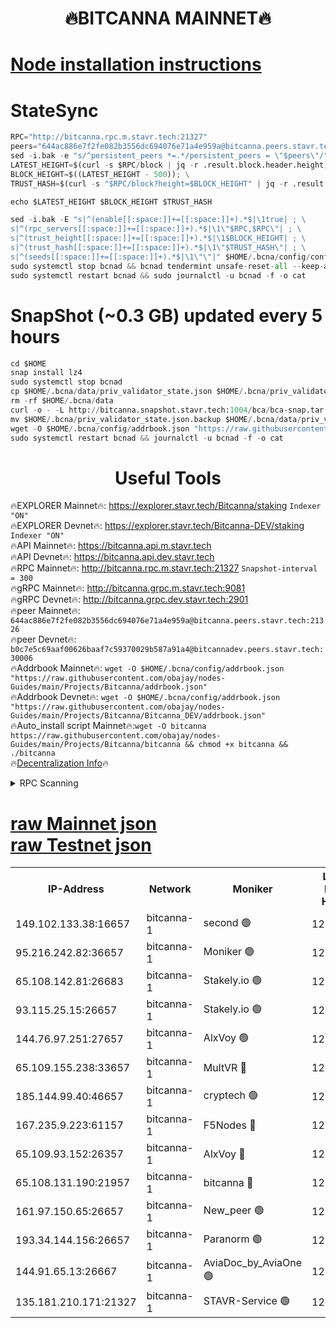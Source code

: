 <h1 align="center"> 🔥BITCANNA MAINNET🔥</h1>


[Node installation instructions](https://github.com/obajay/nodes-Guides/tree/main/Projects/Bitcanna)
=

# StateSync
```python
RPC="http://bitcanna.rpc.m.stavr.tech:21327"
peers="644ac886e7f2fe082b3556dc694076e71a4e959a@bitcanna.peers.stavr.tech:21326"
sed -i.bak -e "s/^persistent_peers *=.*/persistent_peers = \"$peers\"/" $HOME/.bcna/config/config.toml
LATEST_HEIGHT=$(curl -s $RPC/block | jq -r .result.block.header.height); \
BLOCK_HEIGHT=$((LATEST_HEIGHT - 500)); \
TRUST_HASH=$(curl -s "$RPC/block?height=$BLOCK_HEIGHT" | jq -r .result.block_id.hash)

echo $LATEST_HEIGHT $BLOCK_HEIGHT $TRUST_HASH

sed -i.bak -E "s|^(enable[[:space:]]+=[[:space:]]+).*$|\1true| ; \
s|^(rpc_servers[[:space:]]+=[[:space:]]+).*$|\1\"$RPC,$RPC\"| ; \
s|^(trust_height[[:space:]]+=[[:space:]]+).*$|\1$BLOCK_HEIGHT| ; \
s|^(trust_hash[[:space:]]+=[[:space:]]+).*$|\1\"$TRUST_HASH\"| ; \
s|^(seeds[[:space:]]+=[[:space:]]+).*$|\1\"\"|" $HOME/.bcna/config/config.toml
sudo systemctl stop bcnad && bcnad tendermint unsafe-reset-all --keep-addr-book
sudo systemctl restart bcnad && sudo journalctl -u bcnad -f -o cat
```
# SnapShot (~0.3 GB) updated every 5 hours
```python
cd $HOME
snap install lz4
sudo systemctl stop bcnad
cp $HOME/.bcna/data/priv_validator_state.json $HOME/.bcna/priv_validator_state.json.backup
rm -rf $HOME/.bcna/data
curl -o - -L http://bitcanna.snapshot.stavr.tech:1004/bca/bca-snap.tar.lz4 | lz4 -c -d - | tar -x -C $HOME/.bcna --strip-components 2
mv $HOME/.bcna/priv_validator_state.json.backup $HOME/.bcna/data/priv_validator_state.json
wget -O $HOME/.bcna/config/addrbook.json "https://raw.githubusercontent.com/obajay/nodes-Guides/main/Projects/Bitcanna/addrbook.json"
sudo systemctl restart bcnad && journalctl -u bcnad -f -o cat
```

 <h1 align="center"> Useful Tools</h1>

🔥EXPLORER Mainnet🔥:    https://explorer.stavr.tech/Bitcanna/staking          `Indexer "ON"` \
🔥EXPLORER Devnet🔥:     https://explorer.stavr.tech/Bitcanna-DEV/staking     `Indexer "ON"` \
🔥API Mainnet🔥:         https://bitcanna.api.m.stavr.tech \
🔥API Devnet🔥:          https://bitcanna.api.dev.stavr.tech \
🔥RPC Mainnet🔥:         http://bitcanna.rpc.m.stavr.tech:21327         `Snapshot-interval = 300` \
🔥gRPC Mainnet🔥:        http://bitcanna.grpc.m.stavr.tech:9081 \
🔥gRPC Devnet🔥:         http://bitcanna.grpc.dev.stavr.tech:2901 \
🔥peer Mainnet🔥:        `644ac886e7f2fe082b3556dc694076e71a4e959a@bitcanna.peers.stavr.tech:21326` \
🔥peer Devnet🔥:         `b0c7e5c69aaf00626baaf7c59370029b587a91a4@bitcannadev.peers.stavr.tech:30006` \
🔥Addrbook Mainnet🔥:    ```wget -O $HOME/.bcna/config/addrbook.json "https://raw.githubusercontent.com/obajay/nodes-Guides/main/Projects/Bitcanna/addrbook.json"``` \
🔥Addrbook Devnet🔥:    ```wget -O $HOME/.bcna/config/addrbook.json "https://raw.githubusercontent.com/obajay/nodes-Guides/main/Projects/Bitcanna/Bitcanna_DEV/addrbook.json"``` \
🔥Auto_install script Mainnet🔥:```wget -O bitcanna https://raw.githubusercontent.com/obajay/nodes-Guides/main/Projects/Bitcanna/bitcanna && chmod +x bitcanna && ./bitcanna``` \
🔥[Decentralization Info](https://github.com/obajay/StateSync-snapshots/tree/main/Projects/Bitcanna/Decentralization)🔥


<details>
<summary>RPC Scanning</summary>

<h2 align="center"> We scan nodes in real time every 4 hours. And we provide the final result of RPC endpoints.
We cannot influence the operation of these nodes in any way. </h2>


```python
If Voting Power is higher than 0 --> then the Node is a validator of the network and may be subject to attack and be a potential threat to the chain.
```
```python
We marked such validators with a red symbol
```

</details>

[raw Mainnet json](https://rpc-check.bcam.stavr.tech/bcam/rpc-bcam-result.json) \
[raw Testnet json](https://github.com/obajay/StateSync-snapshots/tree/main/Projects/Bitcanna/Rpc-Check-Testnet)
=



<table><tr><th>IP-Address</th><th>Network</th><th>Moniker</th><th>Latest Block Height</th><th>Earliest Block Height</th><th>Catching Up</th><th>Tx Index</th><th>Voting Power</th><th>Scan Time</th></tr><tr><td>149.102.133.38:16657</td><td>bitcanna-1</td><td>second 🟢</td><td>12314125</td><td>1</td><td>False</td><td>on</td><td>0</td><td>2024-01-27T10:47:58.425583576UTC</td></tr><tr><td>95.216.242.82:36657</td><td>bitcanna-1</td><td>Moniker 🟢</td><td>12314115</td><td>5776907</td><td>False</td><td>on</td><td>0</td><td>2024-01-27T10:46:58.921834081UTC</td></tr><tr><td>65.108.142.81:26683</td><td>bitcanna-1</td><td>Stakely.io 🟢</td><td>12314119</td><td>6152001</td><td>False</td><td>on</td><td>0</td><td>2024-01-27T10:47:24.897866858UTC</td></tr><tr><td>93.115.25.15:26657</td><td>bitcanna-1</td><td>Stakely.io 🟢</td><td>12314118</td><td>6520001</td><td>False</td><td>on</td><td>0</td><td>2024-01-27T10:47:18.394388131UTC</td></tr><tr><td>144.76.97.251:27657</td><td>bitcanna-1</td><td>AlxVoy 🟢</td><td>12314123</td><td>8805201</td><td>False</td><td>on</td><td>0</td><td>2024-01-27T10:47:47.795666215UTC</td></tr><tr><td>65.109.155.238:33657</td><td>bitcanna-1</td><td>MultVR 🔴</td><td>12314120</td><td>9933415</td><td>False</td><td>on</td><td>351925</td><td>2024-01-27T10:47:29.699790510UTC</td></tr><tr><td>185.144.99.40:46657</td><td>bitcanna-1</td><td>cryptech 🟢</td><td>12314114</td><td>11528001</td><td>False</td><td>on</td><td>0</td><td>2024-01-27T10:46:54.469141022UTC</td></tr><tr><td>167.235.9.223:61157</td><td>bitcanna-1</td><td>F5Nodes 🔴</td><td>12314121</td><td>12084001</td><td>False</td><td>on</td><td>570</td><td>2024-01-27T10:47:32.006326025UTC</td></tr><tr><td>65.109.93.152:26357</td><td>bitcanna-1</td><td>AlxVoy 🔴</td><td>12314125</td><td>12109301</td><td>False</td><td>on</td><td>1391754</td><td>2024-01-27T10:47:59.070916847UTC</td></tr><tr><td>65.108.131.190:21957</td><td>bitcanna-1</td><td>bitcanna 🔴</td><td>12314121</td><td>12214121</td><td>False</td><td>on</td><td>409285</td><td>2024-01-27T10:47:36.445503962UTC</td></tr><tr><td>161.97.150.65:26657</td><td>bitcanna-1</td><td>New_peer 🟢</td><td>12314119</td><td>12254001</td><td>False</td><td>on</td><td>0</td><td>2024-01-27T10:47:25.210046250UTC</td></tr><tr><td>193.34.144.156:26657</td><td>bitcanna-1</td><td>Paranorm 🟢</td><td>12314121</td><td>12271301</td><td>False</td><td>on</td><td>0</td><td>2024-01-27T10:47:36.728708868UTC</td></tr><tr><td>144.91.65.13:26667</td><td>bitcanna-1</td><td>AviaDoc_by_AviaOne 🟢</td><td>12314123</td><td>12306801</td><td>False</td><td>on</td><td>0</td><td>2024-01-27T10:47:45.196939767UTC</td></tr><tr><td>135.181.210.171:21327</td><td>bitcanna-1</td><td>STAVR-Service 🟢</td><td>12314123</td><td>12313001</td><td>False</td><td>on</td><td>0</td><td>2024-01-27T10:47:47.554621780UTC</td></tr></table>
